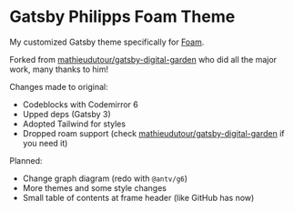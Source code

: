 # Gatsby Philipps Foam Theme

My customized Gatsby theme specifically for [Foam](https://foambubble.github.io/foam/).

Forked from [mathieudutour/gatsby-digital-garden](https://github.com/mathieudutour/gatsby-digital-garden) who did all the major work, many thanks to him!

Changes made to original:

- Codeblocks with Codemirror 6
- Upped deps (Gatsby 3)
- Adopted Tailwind for styles
- Dropped roam support (check [mathieudutour/gatsby-digital-garden](https://github.com/mathieudutour/gatsby-digital-garden) if you need it)

Planned:

- Change graph diagram (redo with `@antv/g6`)
- More themes and some style changes
- Small table of contents at frame header (like GitHub has now)
